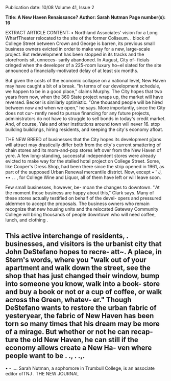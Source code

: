 Publication date: 10/08
Volume 41, Issue 2

**Title: A New Haven Renaissance?**
**Author: Sarah Nutman**
**Page number(s): 16**

EXTRACT ARTICLE CONTENT:
• 
Northland Associates' vision for a Long WharfTheater relocated to the site of the former Coliseum. 
. 
block of College Street between Crown 
and George is barren, its previous small 
business owners evicted in order to make 
way for a new, large-scale project. But 
redevelopment has been stopped in its 
tracks and the storefronts sit, unneces-
sarily abandoned. In August, City of-
ficials cringed when the developer of a 
225-room luxury ho~el slated for the site 
announced a financially-motivated delay 
of at least six months. 

But given the costs of the economic 
collapse on a national level, New Haven 
may have caught a bit of a break. "In 
terms of our development schedule, we 
happen to be in a good place," claims 
Murphy. The City hopes that two years 
from now, when the 360 State project 
wraps up, the market will have reversed. 
Becker is similarly optimistic. "One 
thousand people will be hired between 
now and when we open," he says. More 
importantly, since the City does not cur-
rently need to pursue financing for any 
future projects, administrators do not 
have to struggle to sell bonds in today's 
credit market. And, of course, Yale and 
other institutions around town will never 
16. 
stop building buildi:ngs, hiring residents, 
and keeping the city's economy afloat. 

THE NEW BREED of businesses that the 
City hopes its development p]ans will 
attract may drastically differ both from 
the city's current smattering of chain 
stores and its mom-and-pop stores left 
over from the New Haven of yore. A few 
long-standing, successful independent 
stores were already evicted to make way 
for the stalled hotel project on College 
Street. Some, like Cooper's Dress Shop, 
had been there since the strip opened 
in 1961, as part of the supposed Urban 
Renewal mercantile district. Now, except 
• ' 
J, 
•• 
. . , 
for College Wine and Liquor, all of them 
have left or will leave soon. 

Few small businesses, however, be-
moan the changes to downtown. ''At the 
moment those business are happy about 
this," Clark says. Many of these stores 
actually testified on behalf of the devel-
opers and pressured aldermen to accept 
the proposals. The business owners who 
remain recognize that new housing units 
and the relocated Gateway Community 
College will bring thousands of people 
downtown who will need coffee, lunch, 
and clothing . 

This active interchange of residents, 
. businesses, and visitors is the urbanist 
city that John DeStefano hopes to recre-
att~. A place, in Stern's words, where you 
"walk out of your apartment and walk 
down the street, see the shop that has 
just changed their window, bump into 
someone you know, walk into a book-
store and buy a book or not or a cup of 
coffee, or walk across the Green, whatev-
er." Though DeStefano wants to restore 
the urban fabric of yesteryear, the fabric 
of New Haven has been torn so many 
times that his dream may be more of a 
mirage. But whether or not he can recap-
ture the old New Haven, he can still 
if 
the economy allows 
create a New Ha-
ven where people want to be . 
., 
. .,. 
-
• -
.... 
Sarah Nutman, a sophomore in Trumbull 
College, is an associate editor ofTNJ . 
THE NEW JOURNAL